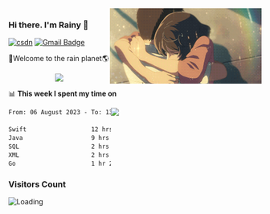 <img  align='right' height="150" src="https://github.com/LikeRainDay/LikeRainDay/blob/master/pic/img_rain_1.gif?raw=true">



### Hi there. I'm Rainy :lemon:

[![csdn](https://img.shields.io/badge/-csdn-c14438?style=flat-square&logo=c&logoColor=white)](https://blog.csdn.net/qq_15807167)
[![Gmail Badge](https://img.shields.io/badge/-gmail-c14438?style=flat-square&logo=Gmail&logoColor=white&link=mailto:houshuai0816@gmail.com)](mailto:houshuai0816@gmail.com)

🚀Welcome to the rain planet🌎

<center>
<img align='center'  src="https://source.unsplash.com/user/rainyhehe/likes">
</center>

📊 **This week I spent my time on**

<img align='right'   width="300" src="https://github-readme-stats.vercel.app/api?username=LikeRainDay&show_icons=true&title_color=fff&icon_color=79ff97&text_color=9f9f9f&bg_color=151515&count_private=true">

<!--START_SECTION:waka-->

```txt
From: 06 August 2023 - To: 13 August 2023

Swift                  12 hrs 7 mins   █████████░░░░░░░░░░░░░░░░   35.77 %
Java                   9 hrs 32 mins   ███████░░░░░░░░░░░░░░░░░░   28.12 %
SQL                    2 hrs 42 mins   ██░░░░░░░░░░░░░░░░░░░░░░░   07.98 %
XML                    2 hrs 40 mins   ██░░░░░░░░░░░░░░░░░░░░░░░   07.88 %
Go                     1 hr 28 mins    █░░░░░░░░░░░░░░░░░░░░░░░░   04.34 %
```

<!--END_SECTION:waka-->

### Visitors Count
<img align="left" src = "https://profile-counter.glitch.me/LikeRainDay/count.svg" alt ="Loading">
